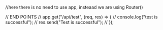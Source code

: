 //here there is no need to use app, insteaad we are using Router()


// END POINTS
// app.get("/api/test", (req, res) => {
//     console.log("test is successful");
//     res.send("Test is successful");
// });
